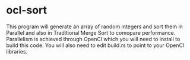 # ocl-sort

This program will generate an array of random integers and sort them in Parallel and also in Traditional Merge Sort to comopare performance. 
Parallelism is achieved through OpenCl which you will need to install to build this code.
You will also need to edit build.rs to point to your OpenCl libraries.
